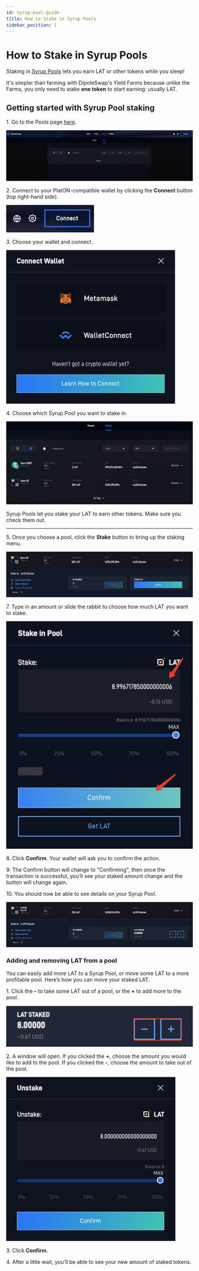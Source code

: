 ```yaml
---
id: syrup-pool-guide
title: How to Stake in Syrup Pools
sidebar_position: 1
---
```


# How to Stake in Syrup Pools

Staking in [Syrup Pools](https://dipolexchange.github.io/doc/products/syrup-pool) lets you earn LAT or other tokens while you sleep!

It's simpler than farming with DipoleSwap's Yield Farms because unlike the Farms, you only need to stake **one token** to start earning: usually LAT.

## **Getting started with Syrup Pool staking**

1\. Go to the Pools page [here](https://dipoleswap.exchange/pools).

![](../../images/dipoleswap-page.jpg#center)

2\. Connect to your PlatON-compatible wallet by clicking the **Connect** button (top right-hand side).

![](../../images/wallet-connect.jpg#center)

3\. Choose your wallet and connect.

![](../../images/connect-wallet-list.jpg#center)

4\. Choose which Syrup Pool you want to stake in.

![](../../images/pool-list.jpg#center)

Syrup Pools let you stake your LAT to earn other tokens. Make sure you check them out.

***

5\. Once you choose a pool, click the **Stake** button to bring up the staking menu.

![](../../images/pool-detail.jpg#center)

7\. Type in an amount or slide the rabbit to choose how much LAT you want to stake.

![](../../images/pool-stake-confirm.jpg#center)

8\. Click **Confirm**. Your wallet will ask you to confirm the action.

9\. The Confirm button will change to "Confirming", then once the transaction is successful, you’ll see your staked amount change and the button will change again.

10\. You should now be able to see details on your Syrup Pool.

![](../../images/pool-staked-detail.jpg#center)

### **Adding and removing LAT from a pool**

You can easily add more LAT to a Syrup Pool, or move some LAT to a more profitable pool. Here’s how you can move your staked LAT.

1\. Click the **-** to take some LAT out of a pool, or the **+** to add more to the pool.

![](../../images/pool-stake-add-or-remove.jpg#center)

2\. A window will open. If you clicked the **+**, choose the amount you would like to add to the pool. If you clicked the **-**, choose the amount to take out of the pool.

![](../../images/pool-unstake-confirm.jpg#center)

3\. Click **Confirm**.

4\. After a little wait, you'll be able to see your new amount of staked tokens.
